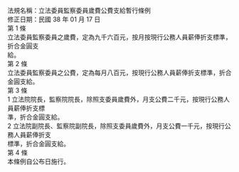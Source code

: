 法規名稱：立法委員監察委員歲費公費支給暫行條例  
修正日期：民國 38 年 01 月 17 日  
第 1 條  
立法委員監察委員之歲費，定為九千六百元，按月按現行公務人員薪俸折支標準，折合金圓支  
給。  
第 2 條  
立法委員監察委員之公費，定為每月八百元，按現行公務人員薪俸折支標準，折合金圓支給。  
第 3 條  
1 立法院院長，監察院院長，除照支委員歲費外，月支公費二千元，按現行公務人員薪俸折支標  
準，折合金圓支給。  
2 立法院副院長、監察院副院長，除照支委員歲費外，月支公費一千元，按現行公務人員薪俸折支  
標準，折合金圓支給。  
第 4 條  
本條例自公布日施行。  


